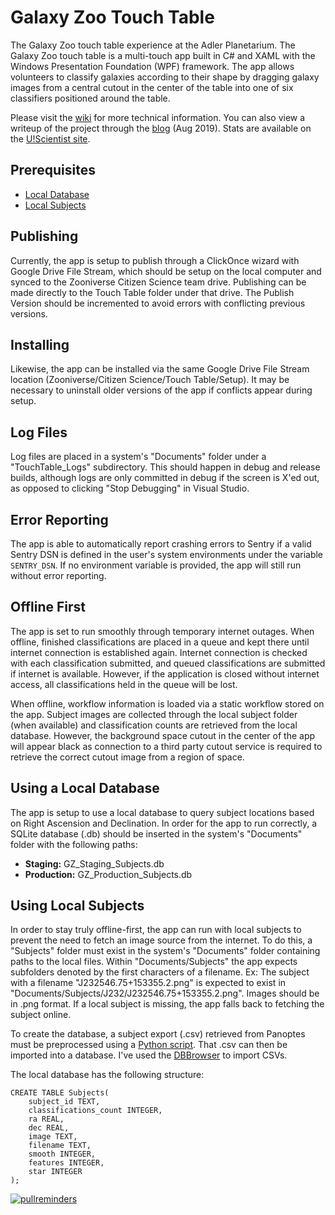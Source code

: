 # Galaxy Zoo Touch Table
The Galaxy Zoo touch table experience at the Adler Planetarium. The Galaxy Zoo touch table is a multi-touch app built in C# and XAML with the Windows Presentation Foundation (WPF) framework. The app allows volunteers to classify galaxies according to their shape by dragging galaxy images from a central cutout in the center of the table into one of six classifiers positioned around the table. 

Please visit the [wiki](https://github.com/zooniverse/galaxy-zoo-touch-table/wiki) for more technical information. You can also view a writeup of the project through the [blog](https://blog.zooniverse.org/2019/08/14/uscientist-and-the-galaxy-zoo-touch-table-at-adler-planetarium/) (Aug 2019). Stats are available on the [U!Scientist site](https://www.uscientist.org/).

## Prerequisites
- [Local Database](#using-a-local-database)
- [Local Subjects](#using-local-subjects)

## Publishing
Currently, the app is setup to publish through a ClickOnce wizard with Google Drive File Stream, which should be setup on the local computer and synced to the Zooniverse Citizen Science team drive. Publishing can be made directly to the Touch Table folder under that drive. The Publish Version should be incremented to avoid errors with conflicting previous versions.

## Installing
Likewise, the app can be installed via the same Google Drive File Stream location (Zooniverse/Citizen Science/Touch Table/Setup). It may be necessary to uninstall older versions of the app if conflicts appear during setup.

## Log Files
Log files are placed in a system's "Documents" folder under a "TouchTable_Logs" subdirectory. This should happen in debug and release builds, although logs are only committed in debug if the screen is X'ed out, as opposed to clicking "Stop Debugging" in Visual Studio.

## Error Reporting
The app is able to automatically report crashing errors to Sentry if a valid Sentry DSN is defined in the user's system environments under the variable `SENTRY_DSN`. If no environment variable is provided, the app will still run without error reporting.

## Offline First
The app is set to run smoothly through temporary internet outages. When offline, finished classifications are placed in a queue and kept there until internet connection is established again. Internet connection is checked with each classification submitted, and queued classifications are submitted if internet is available. However, if the application is closed without internet access, all classifications held in the queue will be lost.

When offline, workflow information is loaded via a static workflow stored on the app. Subject images are collected through the local subject folder (when available) and classification counts are retrieved from the local database. However, the background space cutout in the center of the app will appear black as connection to a third party cutout service is required to retrieve the correct cutout image from a region of space.

## Using a Local Database
The app is setup to use a local database to query subject locations based on Right Ascension and Declination. In order for the app to run correctly, a SQLite database (.db) should be inserted in the system's "Documents" folder with the following paths:

- **Staging:** GZ_Staging_Subjects.db
- **Production:** GZ_Production_Subjects.db

## Using Local Subjects
In order to stay truly offline-first, the app can run with local subjects to prevent the need to fetch an image source from the internet. To do this, a "Subjects" folder must exist in the system's "Documents" folder containing paths to the local files. Within "Documents/Subjects" the app expects subfolders denoted by the first characters of a filename. Ex: The subject with a filename "J232546.75+153355.2.png" is expected to exist in "Documents/Subjects/J232/J232546.75+153355.2.png". Images should be in .png format. If a local subject is missing, the app falls back to fetching the subject online.

To create the database, a subject export (.csv) retrieved from Panoptes must be preprocessed using a [Python script](https://github.com/zooniverse/Data-digging/blob/master/example_scripts/galaxy_zoo_touch_table/prepare_db_from_classification_export.py). That .csv can then be imported into a database. I've used the [DBBrowser](https://sqlitebrowser.org/) to import CSVs.  

The local database has the following structure:

```
CREATE TABLE Subjects(
    subject_id TEXT,
    classifications_count INTEGER,
    ra REAL,
    dec REAL,
    image TEXT,
    filename TEXT,
    smooth INTEGER,
    features INTEGER,
    star INTEGER
);
```

[![pullreminders](https://pullreminders.com/badge.svg)](https://pullreminders.com?ref=badge)
